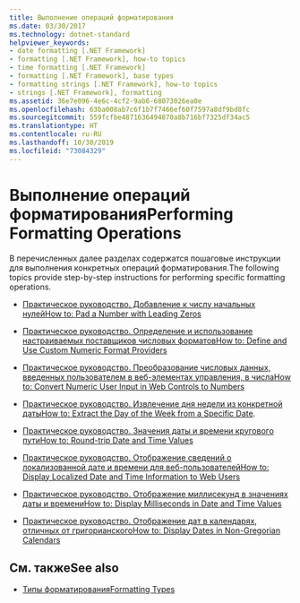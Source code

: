 ```yaml
---
title: Выполнение операций форматирования
ms.date: 03/30/2017
ms.technology: dotnet-standard
helpviewer_keywords:
- date formatting [.NET Framework]
- formatting [.NET Framework], how-to topics
- time formatting [.NET Framework]
- formatting [.NET Framework], base types
- formatting strings [.NET Framework], how-to topics
- strings [.NET Framework], formatting
ms.assetid: 36e7e096-4e6c-4cf2-9ab6-68073026ea0e
ms.openlocfilehash: 63ba008ab7c6f1b7f7466ef60f7597a8df9bd8fc
ms.sourcegitcommit: 559fcfbe4871636494870a8b716bf7325df34ac5
ms.translationtype: HT
ms.contentlocale: ru-RU
ms.lasthandoff: 10/30/2019
ms.locfileid: "73084329"
---
```

# <a name="performing-formatting-operations"></a><span data-ttu-id="cb57f-102">Выполнение операций форматирования</span><span class="sxs-lookup"><span data-stu-id="cb57f-102">Performing Formatting Operations</span></span>
<span data-ttu-id="cb57f-103">В перечисленных далее разделах содержатся пошаговые инструкции для выполнения конкретных операций форматирования.</span><span class="sxs-lookup"><span data-stu-id="cb57f-103">The following topics provide step-by-step instructions for performing specific formatting operations.</span></span>  
  
- [<span data-ttu-id="cb57f-104">Практическое руководство. Добавление к числу начальных нулей</span><span class="sxs-lookup"><span data-stu-id="cb57f-104">How to: Pad a Number with Leading Zeros</span></span>](../../../docs/standard/base-types/how-to-pad-a-number-with-leading-zeros.md)  
  
- [<span data-ttu-id="cb57f-105">Практическое руководство. Определение и использование настраиваемых поставщиков числовых форматов</span><span class="sxs-lookup"><span data-stu-id="cb57f-105">How to: Define and Use Custom Numeric Format Providers</span></span>](../../../docs/standard/base-types/how-to-define-and-use-custom-numeric-format-providers.md)  
  
- [<span data-ttu-id="cb57f-106">Практическое руководство. Преобразование числовых данных, введенных пользователем в веб-элементах управления, в числа</span><span class="sxs-lookup"><span data-stu-id="cb57f-106">How to: Convert Numeric User Input in Web Controls to Numbers</span></span>](../../../docs/standard/base-types/how-to-convert-numeric-user-input-in-web-controls-to-numbers.md)  
  
- <span data-ttu-id="cb57f-107">[Практическое руководство. Извлечение дня недели из конкретной даты](../../../docs/standard/base-types/how-to-extract-the-day-of-the-week-from-a-specific-date.md)</span><span class="sxs-lookup"><span data-stu-id="cb57f-107">[How to: Extract the Day of the Week from a Specific Date](../../../docs/standard/base-types/how-to-extract-the-day-of-the-week-from-a-specific-date.md).</span></span>  
  
- [<span data-ttu-id="cb57f-108">Практическое руководство. Значения даты и времени кругового пути</span><span class="sxs-lookup"><span data-stu-id="cb57f-108">How to: Round-trip Date and Time Values</span></span>](../../../docs/standard/base-types/how-to-round-trip-date-and-time-values.md)  
  
- [<span data-ttu-id="cb57f-109">Практическое руководство. Отображение сведений о локализованной дате и времени для веб-пользователей</span><span class="sxs-lookup"><span data-stu-id="cb57f-109">How to: Display Localized Date and Time Information to Web Users</span></span>](../../../docs/standard/base-types/how-to-display-localized-date-and-time-information-to-web-users.md)  
  
- [<span data-ttu-id="cb57f-110">Практическое руководство. Отображение миллисекунд в значениях даты и времени</span><span class="sxs-lookup"><span data-stu-id="cb57f-110">How to: Display Milliseconds in Date and Time Values</span></span>](../../../docs/standard/base-types/how-to-display-milliseconds-in-date-and-time-values.md)  
  
- [<span data-ttu-id="cb57f-111">Практическое руководство. Отображение дат в календарях, отличных от григорианского</span><span class="sxs-lookup"><span data-stu-id="cb57f-111">How to: Display Dates in Non-Gregorian Calendars</span></span>](../../../docs/standard/base-types/how-to-display-dates-in-non-gregorian-calendars.md)  
  
## <a name="see-also"></a><span data-ttu-id="cb57f-112">См. также</span><span class="sxs-lookup"><span data-stu-id="cb57f-112">See also</span></span>

- [<span data-ttu-id="cb57f-113">Типы форматирования</span><span class="sxs-lookup"><span data-stu-id="cb57f-113">Formatting Types</span></span>](../../../docs/standard/base-types/formatting-types.md)
